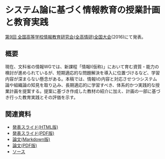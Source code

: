 # システム論に基づく情報教育の授業計画と教育実践
[第9回 全国高等学校情報教育研究会(全高情研)全国大会](http://www.zenkojoken.jp/09kanagawa)(2016)にて発表。

## 概要
現在、文科省の情報WGでは、新課程「情報I(仮称)」において育む資質・能力の検討が進められているが、短期適応的な問題解決を導入に位置づけるなど、学習内容が深まらない懸念がある。本稿では、情報Iの内容と対応させつつシステム論や組織論の知見を取り込み、長期適応的に学習すべき、体系的かつ実践的な授業計画を提案する。提案に基づき作成した教材の紹介に加え、計画の一部に基づき行った教育実践とその評価を示す。

## 関連資料
- [発表スライド(HTML版)](http://saireya.github.io/thesis/2016zen-system/slide.tex.xml)
- [発表スライド(PDF版)](https://www.slideshare.net/saireya/ss-64816787)
- [論文(Markdown版)](thesis.md)
- [論文(PDF版)](https://www.scribd.com/doc/319242230)
- [ソース](https://github.com/saireya/thesis-manuscript/tree/master/2016zen-system)
